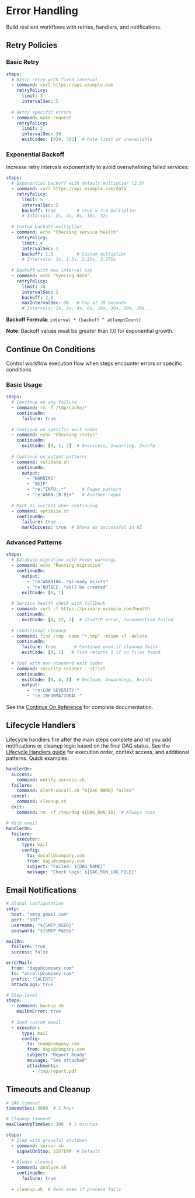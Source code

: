 # Error Handling

Build resilient workflows with retries, handlers, and notifications.

## Retry Policies

### Basic Retry

```yaml
steps:
  # Basic retry with fixed interval
  - command: curl https://api.example.com
    retryPolicy:
      limit: 3
      intervalSec: 5
      
  # Retry specific errors
  - command: make-request
    retryPolicy:
      limit: 3
      intervalSec: 30
      exitCodes: [429, 503]  # Rate limit or unavailable
```

### Exponential Backoff

Increase retry intervals exponentially to avoid overwhelming failed services:

```yaml
steps:
  # Exponential backoff with default multiplier (2.0)
  - command: curl https://api.example.com/data
    retryPolicy:
      limit: 5
      intervalSec: 2
      backoff: true        # true = 2.0 multiplier
      # Intervals: 2s, 4s, 8s, 16s, 32s
      
  # Custom backoff multiplier
  - command: echo "Checking service health"
    retryPolicy:
      limit: 4
      intervalSec: 1
      backoff: 1.5         # Custom multiplier
      # Intervals: 1s, 1.5s, 2.25s, 3.375s
      
  # Backoff with max interval cap
  - command: echo "Syncing data"
    retryPolicy:
      limit: 10
      intervalSec: 1
      backoff: 2.0
      maxIntervalSec: 30   # Cap at 30 seconds
      # Intervals: 1s, 2s, 4s, 8s, 16s, 30s, 30s, 30s...
```

**Backoff Formula**: `interval * (backoff ^ attemptCount)`

**Note**: Backoff values must be greater than 1.0 for exponential growth.

## Continue On Conditions

Control workflow execution flow when steps encounter errors or specific conditions.

### Basic Usage

```yaml
steps:
  # Continue on any failure
  - command: rm -f /tmp/cache/*
    continueOn:
      failure: true
      
  # Continue on specific exit codes
  - command: echo "Checking status"
    continueOn:
      exitCode: [0, 1, 2]  # 0=success, 1=warning, 2=info
      
  # Continue on output patterns
  - command: validate.sh
    continueOn:
      output: 
        - "WARNING"
        - "SKIP"
        - "re:^INFO:.*"      # Regex pattern
        - "re:WARN-[0-9]+"   # Another regex
      
  # Mark as success when continuing
  - command: optimize.sh
    continueOn:
      failure: true
      markSuccess: true  # Shows as successful in UI
```

### Advanced Patterns

```yaml
steps:
  # Database migration with known warnings
  - command: echo "Running migration"
    continueOn:
      output:
        - "re:WARNING:.*already exists"
        - "re:NOTICE:.*will be created"
      exitCode: [0, 1]
      
  # Service health check with fallback
  - command: curl -f https://primary.example.com/health
    continueOn:
      exitCode: [0, 22, 7]  # 22=HTTP error, 7=connection failed
      
  # Conditional cleanup
  - command: find /tmp -name "*.tmp" -mtime +7 -delete
    continueOn:
      failure: true       # Continue even if cleanup fails
      exitCode: [0, 1]   # find returns 1 if no files found
      
  # Tool with non-standard exit codes
  - command: security-scanner --strict
    continueOn:
      exitCode: [0, 4, 8]  # 0=clean, 4=warnings, 8=info
      output:
        - "re:LOW SEVERITY:"
        - "re:INFORMATIONAL:"
```

See the [Continue On Reference](/reference/continue-on) for complete documentation.

## Lifecycle Handlers

Lifecycle handlers fire after the main steps complete and let you add notifications or cleanup logic based on the final DAG status. See the [Lifecycle Handlers guide](/writing-workflows/lifecycle-handlers) for execution order, context access, and additional patterns. Quick examples:

```yaml
handlerOn:
  success:
    command: notify-success.sh
  failure:
    command: alert-oncall.sh "${DAG_NAME} failed"
  cancel:
    command: cleanup.sh
  exit:
    command: rm -rf /tmp/dag-${DAG_RUN_ID}  # Always runs

# With email
handlerOn:
  failure:
    executor:
      type: mail
      config:
        to: oncall@company.com
        from: dagu@company.com
        subject: "Failed: ${DAG_NAME}"
        message: "Check logs: ${DAG_RUN_LOG_FILE}"
```

## Email Notifications

```yaml
# Global configuration
smtp:
  host: "smtp.gmail.com"
  port: "587"
  username: "${SMTP_USER}"
  password: "${SMTP_PASS}"

mailOn:
  failure: true
  success: false

errorMail:
  from: "dagu@company.com"
  to: "oncall@company.com"
  prefix: "[ALERT]"
  attachLogs: true

# Step-level
steps:
  - command: backup.sh
    mailOnError: true
    
  # Send custom email
  - executor:
      type: mail
      config:
        to: team@company.com
        from: dagu@company.com
        subject: "Report Ready"
        message: "See attached"
        attachments:
          - /tmp/report.pdf
```

## Timeouts and Cleanup

```yaml
# DAG timeout
timeoutSec: 3600  # 1 hour

# Cleanup timeout
maxCleanUpTimeSec: 300  # 5 minutes

steps:
  # Step with graceful shutdown
  - command: server.sh
    signalOnStop: SIGTERM  # Default
    
  # Always cleanup
  - command: analyze.sh
    continueOn:
      failure: true
      
  - cleanup.sh  # Runs even if process fails
```
